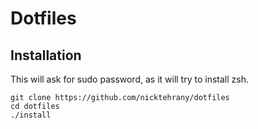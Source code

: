 # Dotfiles

## Installation

This will ask for sudo password, as it will try to install zsh.

```shell
git clone https://github.com/nicktehrany/dotfiles
cd dotfiles
./install
```
